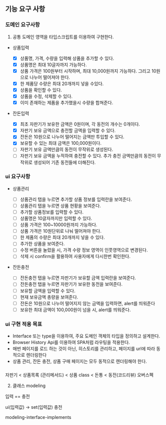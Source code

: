 ## 기능 요구 사항

### 도메인 요구사항

1. 공통
   도메인 영역을 타입스크립트를 이용하여 구현한다.

- 상품입력

  - [x] 상품명, 가격, 수량을 입력해 상품을 추가할 수 있다.
  - [x] 상품명은 최대 10글자까지 가능하다.
  - [x] 상품 가격은 100원부터 시작하며, 최대 10,000원까지 가능하다. 그리고 10원으로 나누어 떨어져야 한다.
  - [x] 한 제품당 수량은 최대 20개까지 넣을 수있다.
  - [x] 상품을 확인할 수 있다.
  - [x] 상품을 수정, 삭제할 수 있다.
  - [x] 이미 존재하는 제품을 추가했을시 수량을 합쳐준다.

- 잔돈입력

  - [x] 최초 자판기가 보유한 금액은 0원이며, 각 동전의 개수는 0개이다.
  - [x] 자판기 보유 금액으로 충전할 금액을 입력할 수 있다.
  - [x] 잔돈은 10원으로 나누어 떨어지는 금액만 투입할 수 있다.
  - [x] 보유할 수 있는 최대 금액은 100,000원이다.
  - [ ] 자판기 보유 금액만큼의 동전이 무작위로 생성된다.
  - [ ] 자판기 보유 금액을 누적하여 충전할 수 있다. 추가 충전 금액만큼의 동전이 무작위로 생성되어 기존 동전들에 더해진다.

### ui 요구사항

- 상품관리

  - [ ] 상품관리 탭을 누르면 추가할 상품 정보를 입력란을 보여준다.
  - [ ] 상품관리 탭을 누르면 상품 현황을 보여준다.
  - [ ] 추가할 상품정보를 입력할 수 있다.
  - [ ] 상품명은 10글자까지만 입력할 수 있다.
  - [ ] 상품 가격은 100~10000원까지 가능하다.
  - [ ] 상품 가격은 10원단위로 나눠 떨어져야 한다.
  - [ ] 한 제품의 수량은 최대 20개까지 넣을 수 있다.
  - [ ] 추가한 상품을 보여준다.
  - [ ] 수정 버튼을 눌렀을 시, 가격 수량 정보 영역이 인풋영역으로 변경된다.
  - [ ] 삭제 시 confirm을 활용하여 사용자에게 다시한번 확인한다.

- 잔돈충전
  - [ ] 잔돈충전 탭을 누르면 자판기가 보유할 금액 입력란을 보여준다.
  - [ ] 잔돈충전 탭을 누르면 자판기가 보유한 동전을 보여준다.
  - [ ] 보유할 금액을 입력할 수 있다.
  - [ ] 현재 보유금액 총량을 보여준다.
  - [ ] 잔돈은 10원으로 나누어 떨어지지 않는 금액을 입력하면, alert를 띄워준다
  - [ ] 보유한 최대 금액이 100,000원이 넘을 시, alert를 띄워준다.

### ui 구현 적용 목표

- Interface 또는 type을 이용하여, 주요 도메인 객체의 타입을 정의하고 설계한다.
- Browser History Api를 이용하여 SPA처럼 라우팅을 적용한다.
- 매번 페이지를 로드 하는 것이 아닌, 히스토리를 관리하고, 페이지를 url에 따라 동적으로 렌더링한다
- 상품 관리, 잔돈 충전, 상품 구매 페이지는 모두 동적으로 렌더링해야 한다.

###

자판기 < 상품목록 (관리메서드) < 상품 class
< 돈통 < 동전(코드리뷰) 오버스펙

2. 클래스 modeling

입력 == 충전

ui(입력값) -> set(입력값) 충전

modeling-interface-implements
